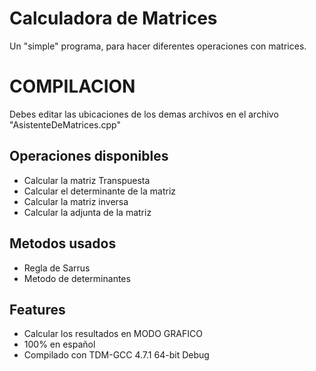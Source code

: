 # Calculadora de Matrices
Un "simple" programa, para hacer diferentes operaciones con matrices.


# COMPILACION

Debes editar las ubicaciones de los demas archivos en el archivo "AsistenteDeMatrices.cpp"


<h2>Operaciones disponibles</h2>
<ul>
	<li>Calcular la matriz Transpuesta</li>
	<li>Calcular el determinante de la matriz</li>
	<li>Calcular la matriz inversa</li>
	<li>Calcular la adjunta de la matriz</li>
</ul>


<h2>Metodos usados</h2>
<ul>
	<li>Regla de Sarrus</li>
	<li>Metodo de determinantes</li>
</ul>

<h2>Features</h2>
<ul>
	<li>Calcular los resultados en MODO GRAFICO</li>
	<li>100% en español</li>
	<li>Compilado con TDM-GCC 4.7.1 64-bit Debug</li>
</ul>
